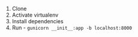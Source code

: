 1. Clone
1. Activate virtualenv
1. Install dependencies
1. Run - `gunicorn __init__:app -b localhost:8000`